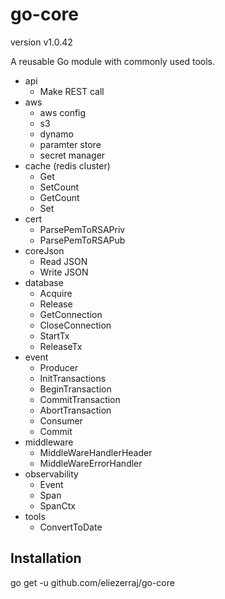 # go-core

version v1.0.42

A reusable Go module with commonly used tools.
- api
    - Make REST call
- aws
    - aws config
    - s3
    - dynamo
    - paramter store
    - secret manager
- cache (redis cluster)
    - Get
    - SetCount
    - GetCount
    - Set
- cert
    - ParsePemToRSAPriv
    - ParsePemToRSAPub
- coreJson
    - Read JSON
    - Write JSON
- database
    - Acquire
    - Release
    - GetConnection
    - CloseConnection
    - StartTx
    - ReleaseTx
- event
    - Producer
    - InitTransactions
    - BeginTransaction
    - CommitTransaction
    - AbortTransaction
    - Consumer
    - Commit
- middleware
    - MiddleWareHandlerHeader
    - MiddleWareErrorHandler
- observability
    - Event
    - Span
    - SpanCtx
- tools
    - ConvertToDate

## Installation

go get -u github.com/eliezerraj/go-core
